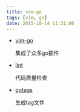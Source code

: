 ```yaml
---
title: vim-go
tags: [vim, go]
date: 2015-10-14 11:31:00
---
```


-   [vim-go](https://github.com/fatih/vim-go)

    集成了众多go插件

-   [lint](https://github.com/golang/lint)

    代码质量检查

-   [gotags](https://github.com/jstemmer/gotags)

    生成tag文件
